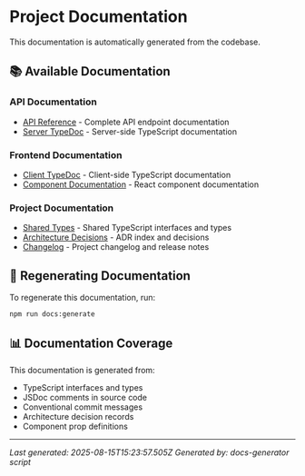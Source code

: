 # Project Documentation

This documentation is automatically generated from the codebase.

## 📚 Available Documentation

### API Documentation
- [API Reference](./api.md) - Complete API endpoint documentation
- [Server TypeDoc](./server/index.html) - Server-side TypeScript documentation

### Frontend Documentation
- [Client TypeDoc](./client/index.html) - Client-side TypeScript documentation
- [Component Documentation](./components/index.html) - React component documentation

### Project Documentation
- [Shared Types](./types/index.html) - Shared TypeScript interfaces and types
- [Architecture Decisions](./architecture-decisions.md) - ADR index and decisions
- [Changelog](./CHANGELOG.md) - Project changelog and release notes

## 🔄 Regenerating Documentation

To regenerate this documentation, run:

```bash
npm run docs:generate
```

## 📊 Documentation Coverage

This documentation is generated from:
- TypeScript interfaces and types
- JSDoc comments in source code
- Conventional commit messages
- Architecture decision records
- Component prop definitions

---

*Last generated: 2025-08-15T15:23:57.505Z*
*Generated by: docs-generator script*
